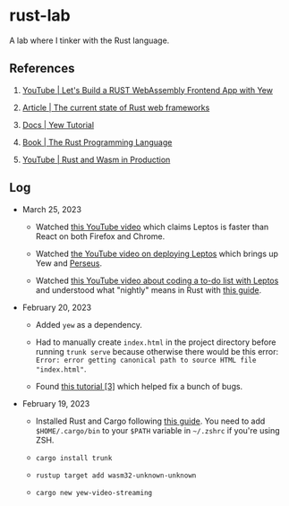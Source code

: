 # rust-lab
A lab where I tinker with the Rust language.

## References

1. [YouTube | Let's Build a RUST WebAssembly Frontend App with Yew](https://www.youtube.com/watch?v=lJllt5X6ELg)

2. [Article | The current state of Rust web frameworks](https://blog.logrocket.com/current-state-rust-web-frameworks/)

3. [Docs | Yew Tutorial](https://yew.rs/docs/tutorial)

4. [Book | The Rust Programming Language](https://doc.rust-lang.org/book/ch00-00-introduction.html)

5. [YouTube | Rust and Wasm in Production](https://www.youtube.com/playlist?list=PLWtPciJ1UMuARHHLqRVzBiPZSwlqXthgN)

## Log

- March 25, 2023

    - Watched [this YouTube video](https://www.youtube.com/watch?v=7ap3CkBEpOE) which claims Leptos is faster than React on both Firefox and Chrome.

    - Watched [the YouTube video on deploying Leptos](https://www.youtube.com/watch?v=6rICMHd7as0) which brings up Yew and [Perseus](https://github.com/framesurge/perseus).

    - Watched [this YouTube video about coding a to-do list with Leptos](https://www.youtube.com/watch?v=v9rUoYX9lUU) and understood what "nightly" means in Rust with [this guide](https://rust-lang.github.io/rustup/concepts/channels.html).

- February 20, 2023

    - Added `yew` as a dependency.

    - Had to manually create `index.html` in the project directory before running `trunk serve` because otherwise there would be this error: `Error: error getting canonical path to source HTML file "index.html"`.

    - Found [this tutorial [3]](https://yew.rs/docs/tutorial) which helped fix a bunch of bugs.

- February 19, 2023

    - Installed Rust and Cargo following [this guide](https://doc.rust-lang.org/cargo/getting-started/installation.html). You need to add `$HOME/.cargo/bin` to your `$PATH` variable in `~/.zshrc` if you're using ZSH.

    - `cargo install trunk`

    - `rustup target add wasm32-unknown-unknown`

    - `cargo new yew-video-streaming`